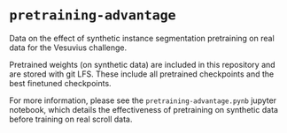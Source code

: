 # `pretraining-advantage`
Data on the effect of synthetic instance segmentation pretraining on real data for the Vesuvius challenge.

Pretrained weights (on synthetic data) are included in this repository and are stored with git LFS. These include all pretrained checkpoints and the best finetuned checkpoints.

For more information, please see the `pretraining-advantage.pynb` jupyter notebook, which details the effectiveness of pretraining on synthetic data before training on real scroll data.
